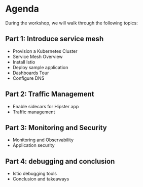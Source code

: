 # Agenda

During the workshop, we will walk through the following topics:

## Part 1: Introduce service mesh

- Provision a Kubernetes Cluster
- Service Mesh Overview
- Install Istio
- Deploy sample application
- Dashboards Tour
- Configure DNS

## Part 2: Traffic Management

- Enable sidecars for Hipster app
- Traffic management



## Part 3: Monitoring and Security

- Monitoring and Observability
- Application security


## Part 4: debugging and conclusion

- Istio debugging tools
- Conclusion and takeaways